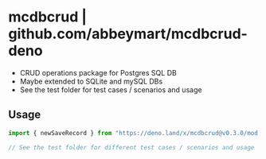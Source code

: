 # mcdbcrud | github.com/abbeymart/mcdbcrud-deno

- CRUD operations package for Postgres SQL DB
- Maybe extended to SQLite and mySQL DBs
- See the test folder for test cases / scenarios and usage

## Usage

```ts
import { newSaveRecord } from "https://deno.land/x/mcdbcrud@v0.3.0/mod.ts";

// See the test folder for different test cases / scenarios and usage
```
